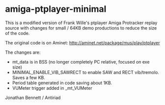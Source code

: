 # amiga-ptplayer-minimal
This is a  modified version of Frank Wille's ptplayer Amiga Protracker replay source with changes for small / 64KB demo productions to reduce the size of the code.

The original code is on Aminet: http://aminet.net/package/mus/play/ptplayer

The changes are:
* mt_data is in BSS (no longer completely PC relative, focused on exe size) 
* MINIMAL_ENABLE_VIB_SAWRECT to enable SAW and RECT vib/tremolo. Saves a few KB.
* Period table generated in code saving about 1KB.
* VUMeter trigger added in _mt_VUMeter

Jonathan Bennett / Antiriad
